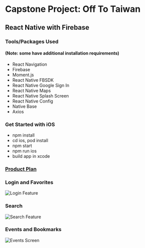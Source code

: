 # **Capstone Project: Off To Taiwan**
## React Native with Firebase

### Tools/Packages Used
#### (Note: some have additional installation requirements)
- React Navigation
- Firebase
- Moment.js
- React Native FBSDK
- React Native Google Sign In
- React Native Maps
- React Native Splash Screen
- React Native Config
- Native Base
- Axios

### Get Started with iOS
- npm install
- cd ios, pod install
- npm start
- npm run ios
- build app in xcode

### [Product Plan](https://gist.github.com/alicehsiao/7db6bf7a9d0d4b96cad21b90a53262ef)

### Login and Favorites
![Login Feature](https://media.giphy.com/media/YFDkeiCahYgAAHgeIc/giphy.gif)

### Search
![Search Feature](https://media.giphy.com/media/1zlCNt93Dk1j7EXuA7/giphy.gif)

### Events and Bookmarks
![Events Screen](https://media.giphy.com/media/3XH8Hc66LMcQ67QAou/giphy.gif)
